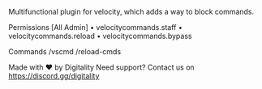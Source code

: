  Multifunctional plugin for velocity, which adds a way to block commands.

Permissions [All Admin]
• velocitycommands.staff
• velocitycommands.reload
• velocitycommands.bypass

Commands
/vscmd
/reload-cmds

Made with ♥️ by Digitality
Need support? Contact us on https://discord.gg/digitality
